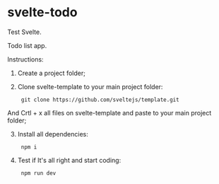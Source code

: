 # svelte-todo

Test Svelte.

Todo list app.

Instructions:

1. Create a project folder;


2. Clone svelte-template to your main project folder:

        git clone https://github.com/sveltejs/template.git
    
  And Crtl + x all files on svelte-template and paste to your main project folder;
  

3. Install all dependencies:

        npm i
    

4. Test if It's all right and start coding:

        npm run dev
    
